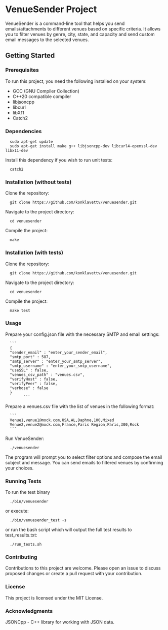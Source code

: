 # VenueSender Project

VenueSender is a command-line tool that helps you send emails/attachments to different venues based on specific criteria. It allows you to filter venues by genre, city, state, and capacity and send custom email messages to the selected venues.

## Getting Started

### Prerequisites

To run this project, you need the following installed on your system:

- GCC (GNU Compiler Collection)
- C++20 compatible compiler
- libjsoncpp
- libcurl
- libX11
- Catch2

### Dependencies

      sudo apt-get update
      sudo apt-get install make g++ libjsoncpp-dev libcurl4-openssl-dev libx11-dev

Install this dependency if you wish to run unit tests:

      catch2

### Installation (without tests)

Clone the repository:

      git clone https://github.com/konklavettv/venuesender.git


Navigate to the project directory:

      cd venuesender

Compile the project:

      make


### Installation (with tests)

Clone the repository:

      git clone https://github.com/konklavettv/venuesender.git


Navigate to the project directory:

      cd venuesender

Compile the project:

      make test


### Usage

Prepare your config.json file with the necessary SMTP and email settings:

      ```
      {
      "sender_email" : "enter_your_sender_email",
      "smtp_port" : 587,
      "smtp_server" : "enter_your_smtp_server",
      "smtp_username" : "enter_your_smtp_username",
      "useSSL" : false,
      "venues_csv_path" : "venues.csv",
      "verifyHost" : false,
      "verifyPeer" : false,
      "verbose" : false
      }
            ```

Prepare a venues.csv file with the list of venues in the following format:

      ```
      Venue1,venue1@mock.com,USA,AL,Daphne,100,Mixed
      Venue2,venue2@mock.com,France,Paris Region,Paris,300,Rock
      ```

Run VenueSender:

      ./venuesender

The program will prompt you to select filter options and compose the email subject and message. You can send emails to filtered venues by confirming your choices.


### Running Tests

To run the test binary

      ./bin/venuesender 

or execute:

      ./bin/venuesender_test -s

or run the bash script which will output the full test results to test_results.txt:

      ./run_tests.sh

### Contributing

Contributions to this project are welcome. Please open an issue to discuss proposed changes or create a pull request with your contribution.


### License

This project is licensed under the MIT License.


### Acknowledgments

JSONCpp - C++ library for working with JSON data.

